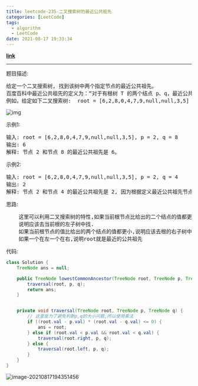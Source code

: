```yaml
---
title: leetcode-235-二叉搜索树的最近公共祖先
categories: [LeetCode]
tags:
  - algorithm
  - LeetCode
date: 2021-08-17 19:33:34
---
```


**[link](https://leetcode-cn.com/problems/lowest-common-ancestor-of-a-binary-search-tree/)**

<hr/>

题目描述:

<pre>
给定一个二叉搜索树, 找到该树中两个指定节点的最近公共祖先。
百度百科中最近公共祖先的定义为：“对于有根树 T 的两个结点 p、q，最近公共祖先表示为一个结点 x，满足 x 是 p、q 的祖先且 x 的深度尽可能大（一个节点也可以是它自己的祖先）。”
例如，给定如下二叉搜索树:  root = [6,2,8,0,4,7,9,null,null,3,5]
</pre>

![img](https://gitee.com/cao_ziqiang/img/raw/master/20210817193447.png)

示例1:

<pre>
输入: root = [6,2,8,0,4,7,9,null,null,3,5], p = 2, q = 8
输出: 6 
解释: 节点 2 和节点 8 的最近公共祖先是 6。
</pre>

示例2:

<pre>
输入: root = [6,2,8,0,4,7,9,null,null,3,5], p = 2, q = 4
输出: 2
解释: 节点 2 和节点 4 的最近公共祖先是 2, 因为根据定义最近公共祖先节点可以为节点本身。
</pre>
思路:

<pre>
    这里可以利用二叉搜索树的特性,如果当前根节点比给出的二个结点的值都更大
    说明应该去当前根的左子树中找.
   	如果当前根节点的值比给出的两个结点的值都更小,说明应该去根的右子树中找
   	如果一个在左一个在右,说明root就是最近的公共祖先
</pre>

代码:

```java
class Solution {
    TreeNode ans = null;

    public TreeNode lowestCommonAncestor(TreeNode root, TreeNode p, TreeNode q) {
        traversal(root, p, q);
        return ans;
    }


    private void traversal(TreeNode root, TreeNode p, TreeNode q) {
        // 这里是为了避免判断p,q的大小问题,所以使用乘法
        if ((root.val - p.val) * (root.val - q.val) <= 0) {
            ans = root;
        } else if (root.val < p.val && root.val < q.val) {
            traversal(root.right, p, q);
        } else {
            traversal(root.left, p, q);
        }
    }
}
```

![image-20210817194351456](https://gitee.com/cao_ziqiang/img/raw/master/20210817194351.png)

